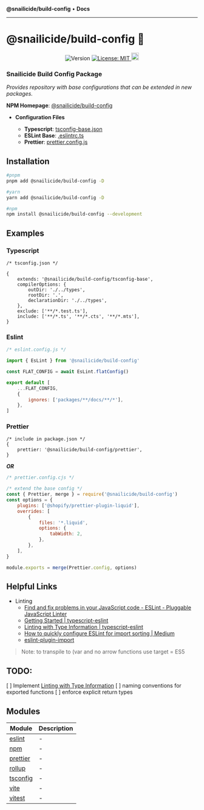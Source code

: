 **@snailicide/build-config** • **Docs**

---

# @snailicide/build-config 🐌

<p align="center">
	<img alt="Version" src="https://img.shields.io/npm/v/@snailicide/build-config"/>
	<a href="#" target="_blank">
		<img alt="License: MIT" src="https://img.shields.io/npm/l/@snailicide/build-config"/>
	</a>
	<a href="#" target="_blank">
		<img alt="Typescript" height="20px" src="https://img.shields.io/badge/typescript-%23007ACC.svg?style=for-the-badge&logo=typescript&logoColor=white"/>
	</a>
</p>

### Snailicide Build Config Package

_Provides repository with base configurations that can be extended in new packages._

**NPM Homepage**: [@snailicide/build-config](https://www.npmjs.com/package/@snailicide/build-config)

-   **Configuration Files**

    -   **Typescript**: [tsconfig-base.json](_media/tsconfig-base.json)
    -   **ESLint Base**: [.eslintrc.ts](./.eslintrc.ts)
    -   **Prettier**: [prettier.config.js](./prettier.config.js)

## Installation

```sh
#pnpm
pnpm add @snailicide/build-config -D

#yarn
yarn add @snailicide/build-config -D

#npm
npm install @snailicide/build-config --development
```

## Examples

### Typescript

```json5
/* tsconfig.json */

{
    extends: '@snailicide/build-config/tsconfig-base',
    compilerOptions: {
        outDir: './../types',
        rootDir: '.',
        declarationDir: './../types',
    },
    exclude: ['**/*.test.ts'],
    include: ['**/*.ts', '**/*.cts', '**/*.mts'],
}
```

### Eslint

```js
/* eslint.config.js */

import { EsLint } from '@snailicide/build-config'

const FLAT_CONFIG = await EsLint.flatConfig()

export default [
    ...FLAT_CONFIG,
    {
        ignores: ['packages/**/docs/**/*'],
    },
]
```

### Prettier

```json5
/* include in package.json */
{
    prettier: '@snailicide/build-config/prettier',
}
```

**_OR_**

```js
/* prettier.config.cjs */

/* extend the base config */
const { Prettier, merge } = require('@snailicide/build-config')
const options = {
    plugins: ['@shopify/prettier-plugin-liquid'],
    overrides: [
        {
            files: '*.liquid',
            options: {
                tabWidth: 2,
            },
        },
    ],
}

module.exports = merge(Prettier.config, options)
```

## Helpful Links

-   Linting
    -   [Find and fix problems in your JavaScript code - ESLint - Pluggable JavaScript Linter](https://eslint.org/)
    -   [Getting Started | typescript-eslint](https://typescript-eslint.io/getting-started/)
    -   [Linting with Type Information | typescript-eslint](https://typescript-eslint.io/getting-started/typed-linting)
    -   [How to quickly configure ESLint for import sorting | Medium](https://medium.com/@diballesteros/how-to-quickly-configure-eslint-for-import-sorting-3a4017bd4853)
    -   [eslint-plugin-import](https://www.npmjs.com/package/eslint-plugin-import)

> Note: to transpile to (var and no arrow functions use target = ES5

## TODO:

[ ] Implement [Linting with Type Information](https://typescript-eslint.io/getting-started/typed-linting) [ ] naming conventions for exported functions [ ] enforce explicit return types

## Modules

| Module                         | Description |
| ------------------------------ | ----------- |
| [eslint](eslint/README.md)     | -           |
| [npm](npm/README.md)           | -           |
| [prettier](prettier/README.md) | -           |
| [rollup](rollup/README.md)     | -           |
| [tsconfig](tsconfig/README.md) | -           |
| [vite](vite/README.md)         | -           |
| [vitest](vitest/README.md)     | -           |
